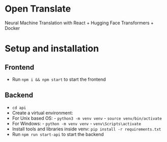 
# Open Translate

Neural Machine Translation with React + Hugging Face Transformers + Docker


# Setup and installation

## Frontend

- Run ```npm i && npm start``` to start the frontend

## Backend

-  ```cd api```
- Create a virtual environment:
- For Unix based OS:
		- ```python3 -m venv venv```
		-  ```source venv/bin/activate```
- For Windows:
		- ```python -m venv venv```
		- ```venv\Scripts\activate```
- Install tools and libraries inside venv: ```pip install -r requirements.txt```
- Run ```npm run start-api``` to start the backend